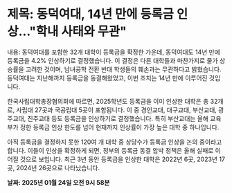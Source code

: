 # **제목: 동덕여대, 14년 만에 등록금 인상…"학내 사태와 무관"**

  내용: 동덕여대를 포함한 32개 대학이 등록금을 확정한 가운데, 동덕여대도 14년 만에 등록금을 4.2% 인상하기로 결정했습니다. 이 결정은 다른 대학들과 마찬가지로 물가 상승률을 고려한 것이며, 남녀공학 전환 반대 학생들의 훼손과는 무관하다고 밝혔습니다. 동덕여대는 지난해까지 등록금을 동결해왔었고, 이번 조치는 14년 만에 이루어진 것입니다.

한국사립대학총장협의회에 따르면, 2025학년도 등록금을 이미 인상한 대학은 총 32개로, 사립대 27곳과 국공립대 5곳이 포함됩니다. 이 중 경인교대, 대구교대, 부산교대, 광주교대, 진주교대 등도 등록금을 인상하기로 결정했습니다. 특히 부산교대는 올해 교육부가 정한 등록금 인상 한도를 넘어 현재까지 인상률이 가장 높은 대학 중 하나입니다.

아직 등록금을 결정하지 못한 120여 개 대학 중 상당수가 등록금 인상을 논의 중이라고 합니다. 이들이 인상을 확정하게 되면, 정부의 등록금 동결 압박 정책은 올해 실패로 이어질 것으로 보입니다. 최근 3년 동안 등록금을 인상한 대학은 2022년 6곳, 2023년 17곳, 2024년 26곳으로 나타났습니다.

  **날짜: 2025년 01월 24일 오전 9시 58분**
